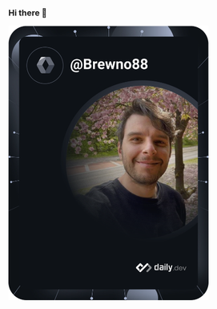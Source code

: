 ### Hi there 👋

<a href="https://app.daily.dev/DailyDevTips"><img src="https://github.com/Brewno88/Brewno88/blob/main/devcard.svg" width="400" alt="Vincenzo Conte's Dev Card"/></a>

<!--
**Brewno88/Brewno88** is a ✨ _special_ ✨ repository because its `README.md` (this file) appears on your GitHub profile.

Here are some ideas to get you started:

- 🔭 I’m currently working on ...
- 🌱 I’m currently learning ...
- 👯 I’m looking to collaborate on ...
- 🤔 I’m looking for help with ...
- 💬 Ask me about ...
- 📫 How to reach me: ...
- 😄 Pronouns: ...
- ⚡ Fun fact: ...
-->
